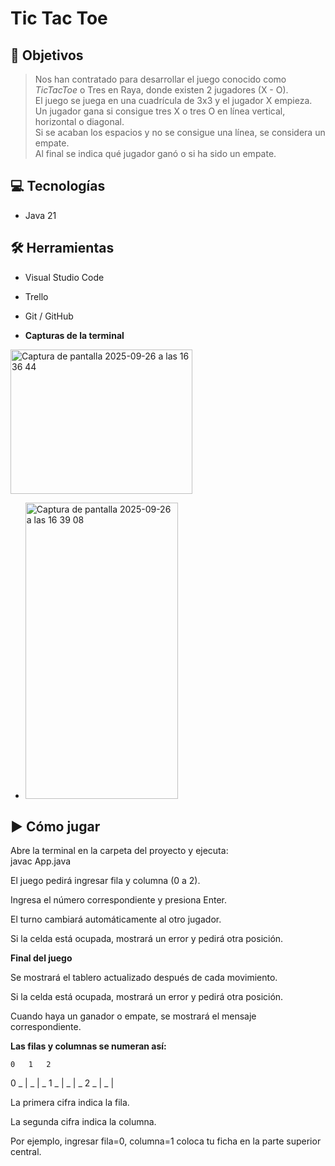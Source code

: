 # Tic Tac Toe

## 🎯 Objetivos

> Nos han contratado para desarrollar el juego conocido como *TicTacToe* o Tres en Raya, donde existen 2 jugadores (X - O).  
> El juego se juega en una cuadrícula de 3x3 y el jugador X empieza.  
> Un jugador gana si consigue tres X o tres O en línea vertical, horizontal o diagonal.  
> Si se acaban los espacios y no se consigue una línea, se considera un empate.  
> Al final se indica qué jugador ganó o si ha sido un empate.

## 💻 Tecnologías

- Java 21

## 🛠 Herramientas

- Visual Studio Code  
- Trello  
- Git / GitHub

- **Capturas de la terminal**
<img width="291" height="231" alt="Captura de pantalla 2025-09-26 a las 16 36 44" src="https://github.com/user-attachments/assets/f81c100d-2edd-45f1-9b73-8efd36111c47" />

- <img width="244" height="474" alt="Captura de pantalla 2025-09-26 a las 16 39 08" src="https://github.com/user-attachments/assets/f3f91cd9-a61b-4c93-a270-f16670063984" />

## ▶ Cómo jugar


   Abre la terminal en la carpeta del proyecto y ejecuta:  
   javac App.java

El juego pedirá ingresar fila y columna (0 a 2).

Ingresa el número correspondiente y presiona Enter.

El turno cambiará automáticamente al otro jugador.

Si la celda está ocupada, mostrará un error y pedirá otra posición.

**Final del juego**

Se mostrará el tablero actualizado después de cada movimiento.

Si la celda está ocupada, mostrará un error y pedirá otra posición.

Cuando haya un ganador o empate, se mostrará el mensaje correspondiente.

**Las filas y columnas se numeran así:**

    0   1   2
 0  _ | _ | _
 1  _ | _ | _
 2  _ | _ | 
 
La primera cifra indica la fila.

La segunda cifra indica la columna.

Por ejemplo, ingresar fila=0, columna=1 coloca tu ficha en la parte superior central.

